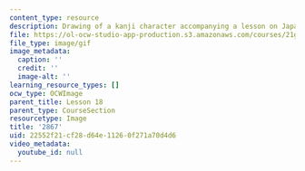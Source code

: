 ```yaml
---
content_type: resource
description: Drawing of a kanji character accompanying a lesson on Japanese.
file: https://ol-ocw-studio-app-production.s3.amazonaws.com/courses/21g-504-japanese-iv-spring-2009/22552f21cf28d64e11260f271a70d4d6_2867.gif
file_type: image/gif
image_metadata:
  caption: ''
  credit: ''
  image-alt: ''
learning_resource_types: []
ocw_type: OCWImage
parent_title: Lesson 18
parent_type: CourseSection
resourcetype: Image
title: '2867'
uid: 22552f21-cf28-d64e-1126-0f271a70d4d6
video_metadata:
  youtube_id: null
---
```

